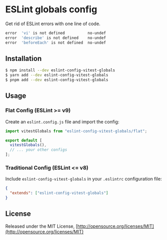 # ESLint globals config

Get rid of ESLint errors with one line of code.

```bash
error  'vi' is not defined          no-undef
error  'describe' is not defined    no-undef
error  'beforeEach' is not defined  no-undef
```

## Installation

```bash
$ npm install --dev eslint-config-vitest-globals
$ yarn add --dev eslint-config-vitest-globals
$ pnpm add --dev eslint-config-vitest-globals
```

## Usage

### Flat Config (ESLint >= v9)

Create an `eslint.config.js` file and import the config:

```js
import vitestGlobals from "eslint-config-vitest-globals/flat";

export default [
  vitestGlobals(),
  // ... your other configs
];
```

### Traditional Config (ESLint <= v8)

Include `eslint-config-vitest-globals` in your `.eslintrc` configuration file:

```json
{
  "extends": ["eslint-config-vitest-globals"]
}
```

## License

Released under the MIT License, [http://opensource.org/licenses/MIT](http://opensource.org/licenses/MIT)
